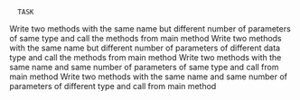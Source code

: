 

      TASK
   Write two methods with the same name but different number of parameters of same type and call the methods from main method
   Write two methods with the same name but different number of parameters of different data type and call the methods from main method
    Write two methods with the same name and same number of parameters of same type and call from main method
    Write two methods with the same name and same number of parameters of different type and call from main method
